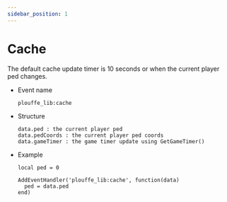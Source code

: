 ```yaml
---
sidebar_position: 1
---
```


# Cache

The default cache update timer is 10 seconds or when the current player ped changes.

- Event name
  ```
  plouffe_lib:cache
  ```

- Structure
  ```
  data.ped : the current player ped
  data.pedCoords : the current player ped coords
  data.gameTimer : the game timer update using GetGameTimer()
  ```

- Example
  ```
  local ped = 0

  AddEventHandler('plouffe_lib:cache', function(data)
    ped = data.ped
  end)
  ```
